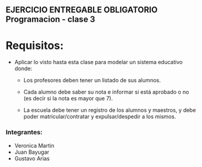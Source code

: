 ## EJERCICIO ENTREGABLE OBLIGATORIO Programacion - clase 3

# Requisitos:
  - Aplicar lo visto hasta esta clase para modelar un sistema educativo donde:
    - Los profesores deben tener un listado de sus alumnos.

    - Cada alumno debe saber su nota e informar si está aprobado o no (es decir si la nota es mayor que 7).
    - La escuela debe tener un registro de los alumnos y maestros, y debe poder matricular/contratar y expulsar/despedir a los mismos.


### Integrantes:
  - Veronica Martin
  - Juan Bayugar
  - Gustavo Arias
